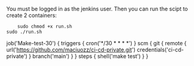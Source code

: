 You must be logged in as the jenkins user. Then you can run the scipt to create 2 containers:

        sudo chmod +x run.sh
    sudo ./run.sh


job('Make-test-30') {
    triggers {
      cron('*/30 * * * *')
    }
    scm {
        git {
            remote {
                url('https://github.com/maciuozz/ci-cd-private.git')
                credentials('ci-cd-private')
            }
            branch('main')
        }
    }
    steps {
        shell('make test')
    }
}
